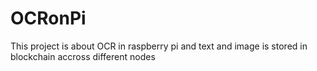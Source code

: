 # OCRonPi 
This project is about OCR in raspberry pi and text and image is stored in blockchain accross different nodes
